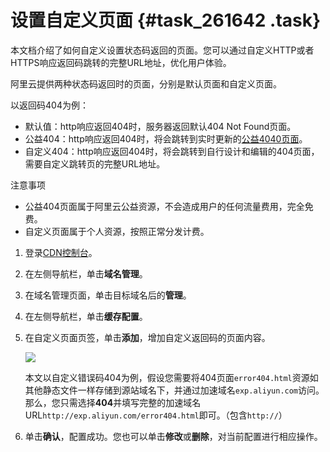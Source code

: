 # 设置自定义页面 {#task_261642 .task}

本文档介绍了如何自定义设置状态码返回的页面。您可以通过自定义HTTP或者HTTPS响应返回码跳转的完整URL地址，优化用户体验。

阿里云提供两种状态码返回时的页面，分别是默认页面和自定义页面。

以返回码404为例：

-   默认值：http响应返回404时，服务器返回默认404 Not Found页面。
-   公益404：http响应返回404时，将会跳转到实时更新的[公益4040页面](http://promotion.alicdn.com/help/oss/error.html)。
-   自定义404：http响应返回404时，将会跳转到自行设计和编辑的404页面，需要自定义跳转页的完整URL地址。

注意事项

-   公益404页面属于阿里云公益资源，不会造成用户的任何流量费用，完全免费。
-   自定义页面属于个人资源，按照正常分发计费。

1.  登录[CDN控制台](https://cdnnext.console.aliyun.com)。
2.  在左侧导航栏，单击**域名管理**。
3.  在域名管理页面，单击目标域名后的**管理**。
4.  在左侧导航栏，单击**缓存配置**。
5.  在自定义页面页签，单击**添加**，增加自定义返回码的页面内容。 

    ![](http://static-aliyun-doc.oss-cn-hangzhou.aliyuncs.com/assets/img/5148/15596146387276_zh-CN.png)

    本文以自定义错误码404为例，假设您需要将404页面`error404.html`资源如其他静态文件一样存储到源站域名下，并通过加速域名`exp.aliyun.com`访问。那么，您只需选择**404**并填写完整的加速域名URL`http://exp.aliyun.com/error404.html`即可。（包含`http://`）

6.  单击**确认**，配置成功。您也可以单击**修改**或**删除**，对当前配置进行相应操作。

